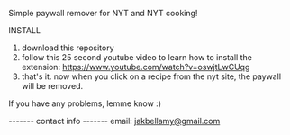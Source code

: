 Simple paywall remover for NYT and NYT cooking!

INSTALL
  1. download this repository
  2. follow this 25 second youtube video to learn how to install the extension: https://www.youtube.com/watch?v=oswjtLwCUqg
  3. that's it. now when you click on a recipe from the nyt site, the paywall will be removed.

If you have any problems, lemme know :)

------- contact info -------
email: jakbellamy@gmail.com

